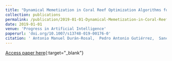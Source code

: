 ```yaml
---
title: "Dynamical Memetization in Coral Reef Optimization Algorithms for Optimal Time Series Approximation"
collection: publications
permalink: /publication/2019-01-01-Dynamical-Memetization-in-Coral-Reef-Optimization-Algorithms-for-Optimal-Time-Series-Approximation
date: 2019-01-01
venue: 'Progress in Artificial Intelligence'
paperurl: 'doi.org/10.1007/s13748-019-00176-0'
citation: ' Antonio Manuel Durán-Rosal,  Pedro Antonio Gutiérrez,  Sancho Salcedo-Sanz,  César Hervás-Martínez, &quot;Dynamical Memetization in Coral Reef Optimization Algorithms for Optimal Time Series Approximation.&quot; Progress in Artificial Intelligence, Vol. 8(2), 2019, pp. 253-262.'
---
```

[Access paper here](doi.org/10.1007/s13748-019-00176-0){:target="_blank"}
